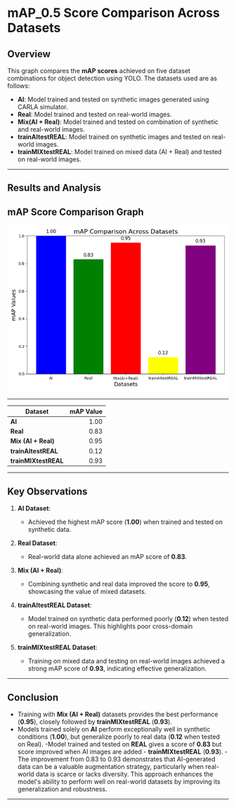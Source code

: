 # mAP_0.5 Score Comparison Across Datasets

## Overview
This graph compares the **mAP scores** achieved on five dataset combinations for object detection using YOLO. The datasets used are as follows:

- **AI**: Model trained and tested on synthetic images generated using CARLA simulator.
- **Real**: Model trained and tested on real-world images.
- **Mix(AI + Real)**: Model trained and tested on combination of synthetic and real-world images.
- **trainAItestREAL**: Model trained on synthetic images and tested on real-world images.
- **trainMIXtestREAL**: Model trained on mixed data (AI + Real) and tested on real-world images.

---
## **Results and Analysis**
## mAP Score Comparison Graph
![mAP Score Comparison](mAP_Compare.png)

---


| **Dataset**            | **mAP Value** |
|------------------------|--------------:|
| **AI**                | 1.00          |
| **Real**              | 0.83          |
| **Mix (AI + Real)**   | 0.95          |
| **trainAItestREAL**   | 0.12          |
| **trainMIXtestREAL**  | 0.93          |

---

## Key Observations
1. **AI Dataset**:
   - Achieved the highest mAP score (**1.00**) when trained and tested on synthetic data.

2. **Real Dataset**:
   - Real-world data alone achieved an mAP score of **0.83**.

3. **Mix (AI + Real)**:
   - Combining synthetic and real data improved the score to **0.95**, showcasing the value of mixed datasets.

4. **trainAItestREAL Dataset**:
   - Model trained on synthetic data performed poorly (**0.12**) when tested on real-world images. This highlights poor cross-domain generalization.

5. **trainMIXtestREAL Dataset**:
   - Training on mixed data and testing on real-world images achieved a strong mAP score of **0.93**, indicating effective generalization.

---

## Conclusion
- Training with **Mix (AI + Real)** datasets provides the best performance (**0.95**), closely followed by **trainMIXtestREAL** (**0.93**).
- Models trained solely on **AI** perform exceptionally well in synthetic conditions (**1.00**), but generalize poorly to real data (**0.12** when tested on Real).
-Model trained and tested on **REAL** gives a score of **0.83** but score improved when AI images are added - **trainMIXtestREAL** (**0.93**).
-The improvement from 0.83 to 0.93 demonstrates that AI-generated data can be a valuable augmentation strategy, particularly when real-world data is scarce or lacks diversity. This approach enhances the model's ability to perform well on real-world datasets by improving its generalization and robustness.

---

